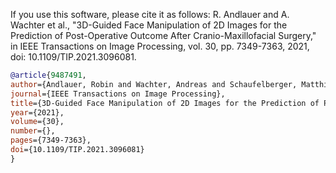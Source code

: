 If you use this software, please cite it as follows: 
R. Andlauer and A. Wachter et al., "3D-Guided Face Manipulation of 2D Images for the Prediction of Post-Operative Outcome After Cranio-Maxillofacial Surgery," in IEEE Transactions on Image Processing, vol. 30, pp. 7349-7363, 2021, doi: 10.1109/TIP.2021.3096081.

```bibtex
@article{9487491,  
author={Andlauer, Robin and Wachter, Andreas and Schaufelberger, Matthias and Weichel, Frederic and Kühle, Reinald and Freudlsperger, Christian and Nahm, Werner},
journal={IEEE Transactions on Image Processing},
title={3D-Guided Face Manipulation of 2D Images for the Prediction of Post-Operative Outcome After Cranio-Maxillofacial Surgery}, 
year={2021},  
volume={30}, 
number={}, 
pages={7349-7363},  
doi={10.1109/TIP.2021.3096081}
}
```
